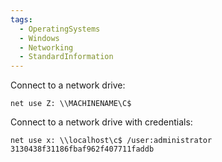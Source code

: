 ```yaml
---
tags:
  - OperatingSystems
  - Windows
  - Networking
  - StandardInformation
---
```


Connect to a network drive:

```
net use Z: \\MACHINENAME\C$
```

Connect to a network drive with credentials:

```
net use x: \\localhost\c$ /user:administrator 3130438f31186fbaf962f407711faddb
```

